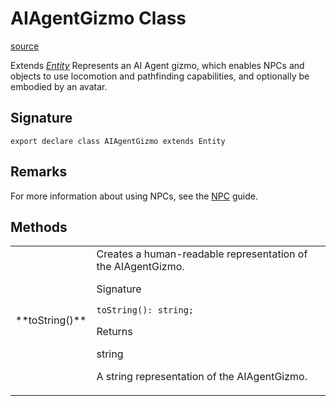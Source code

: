 # AIAgentGizmo Class

[source](https://developers.meta.com/horizon-worlds/reference/2.0.0/core_aiagentgizmo)

Extends *[Entity](/horizon-worlds/reference/2.0.0/core_entity)* Represents an AI Agent gizmo, which enables NPCs and objects to use locomotion and pathfinding capabilities, and optionally be embodied by an avatar.

## Signature

```
export declare class AIAgentGizmo extends Entity
```

## Remarks

For more information about using NPCs, see the [NPC](https://developers.meta.com/horizon-worlds/learn/documentation/desktop-editor/npcs/npcs) guide.

## Methods

<table>
  <tbody>
    <tr>
      <td>**toString()**</td>
      <td>Creates a human-readable representation of the AIAgentGizmo.

Signature

```
toString(): string;
```

Returns

string

A string representation of the AIAgentGizmo.</td>
    </tr>
  </tbody>
</table>